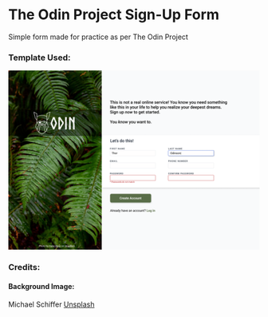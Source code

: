# The Odin Project Sign-Up Form
Simple form made for practice as per The Odin Project

### Template Used:
![template used](./template.png)

### Credits:
#### Background Image:
Michael Schiffer
[Unsplash](https://unsplash.com/photos/a-piece-of-yellow-and-black-paint-on-a-wall-gUUhkBjdjPM)
